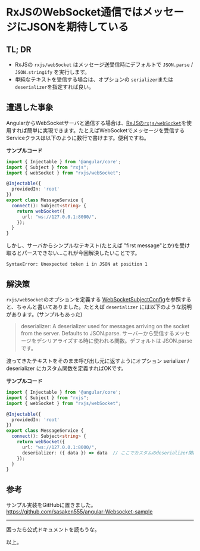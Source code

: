 # RxJSのWebSocket通信ではメッセージにJSONを期待している

## TL; DR

* RxJSの `rxjs/webSocket` はメッセージ送受信時にデフォルトで `JSON.parse` / `JSON.stringify` を実行します。
* 単純なテキストを受信する場合は、オプションの `serializer`または`deserializer`を指定すれば良い。

## 遭遇した事象

AngularからWebSocketサーバと通信する場合は、[RxJSの`rxjs/webSocket`](https://rxjs-dev.firebaseapp.com/api/webSocket/webSocket)を使用すれば簡単に実現できます。たとえばWebSocketでメッセージを受信するServiceクラスは以下のように数行で書けます。便利ですね。

**サンプルコード**
```typescript
import { Injectable } from '@angular/core';
import { Subject } from "rxjs";
import { webSocket } from "rxjs/webSocket";

@Injectable({
  providedIn: 'root'
})
export class MessageService {
  connect(): Subject<string> {
    return webSocket({
      url: "ws://127.0.0.1:8000/",
    });
  }
}
```

しかし、サーバからシンプルなテキスト(たとえば "first message"とか)を受け取るとパースできない...これが今回解決したいことです。

`SyntaxError: Unexpected token i in JSON at position 1`

## 解決策

`rxjs/webSocket`のオプションを定義する [WebSocketSubjectConfig](https://rxjs-dev.firebaseapp.com/api/webSocket/WebSocketSubjectConfig)を参照すると、ちゃんと書いてありました。たとえば `deserializer` には以下のような説明があります。(サンプルもあった)

> deserializer: A deserializer used for messages arriving on the socket from the server. Defaults to JSON.parse.
> サーバーから受信するメッセージをデシリアライズする時に使われる関数。デフォルトは JSON.parse です。

渡ってきたテキストをそのまま呼び出し元に返すようにオプション serializer / deserializer にカスタム関数を定義すればOKです。

**サンプルコード**
```typescript
import { Injectable } from '@angular/core';
import { Subject } from "rxjs";
import { webSocket } from "rxjs/webSocket";

@Injectable({
  providedIn: 'root'
})
export class MessageService {
  connect(): Subject<string> {
    return webSocket({
      url: "ws://127.0.0.1:8000/",
      deserializer: ({ data }) => data  // ここでカスタムのdeserializer関数を渡す
    });
  }
}
```

## 参考

サンプル実装をGitHubに置きました。
https://github.com/sasaken555/angular-Websocket-sample


---
困ったら公式ドキュメントを読もうな。

以上。
